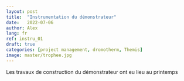```yaml
---
layout: post
title:  "Instrumentation du démonstrateur"
date:   2022-07-06
author: Alex
lang: fr
ref: instru_01
draft: true
categories: [project management, dromotherm, Themis]
image: master/trophee.jpg
---
```


Les travaux de construction du démonstrateur ont eu lieu au printemps
